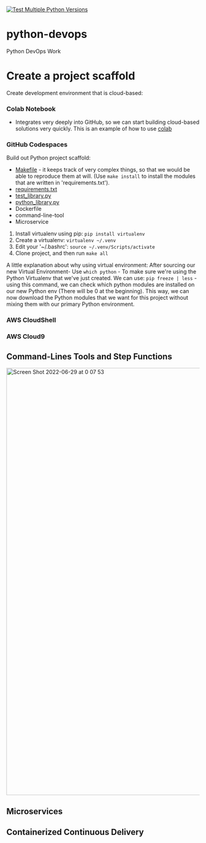 [![Test Multiple Python Versions](https://github.com/twolf789/python-devops/actions/workflows/main.yml/badge.svg)](https://github.com/twolf789/python-devops/actions/workflows/main.yml)
# python-devops
Python DevOps Work

# Create a project scaffold

Create development environment that is cloud-based:

### Colab Notebook

* Integrates very deeply into GitHub, so we can start building cloud-based solutions very quickly.
This is an example of how to use [colab](https://github.com/twolf789/python-devops/blob/main/getting_started_python.ipynb)

### GitHub Codespaces

Build out Python project scaffold:

* [Makefile](https://github.com/twolf789/python-devops/blob/main/Makefile) - it keeps track of very complex things, so that we would be able to reproduce them at will.
(Use `make install` to install the modules that are written in 'requirements.txt').
* [requirements.txt](https://github.com/twolf789/python-devops/blob/main/requirements.txt)
* [test_library.py](https://github.com/twolf789/python-devops/blob/main/test_devopslib.py)
* [python_library.py](https://github.com/twolf789/python-devops/tree/main/devopslib)
* Dockerfile
* command-line-tool
* Microservice

1. Install virtualenv using pip: `pip install virtualenv` 
2. Create a virtualenv: `virtualenv ~/.venv`
3. Edit your '~/.bashrc': `source ~/.venv/Scripts/activate`
4. Clone project, and then run `make all`

A little explanation about why using virtual environment:
After sourcing our new Virtual Environment-
Use `which python` - To make sure we're using the Python Virtualenv that we've just created.
We can use: `pip freeze | less` - using this command, we can check which python modules are installed on our new Python env (There will be 0 at the beginning).
This way, we can now download the Python modules that we want for this project without mixing them with our primary Python environment.




### AWS CloudShell
### AWS Cloud9


## Command-Lines Tools and Step Functions
<img width="1115" alt="Screen Shot 2022-06-29 at 0 07 53" src="https://user-images.githubusercontent.com/98260230/176636456-9be60ced-9e21-411e-b581-4c3977419207.png">

## Microservices

## Containerized Continuous Delivery
